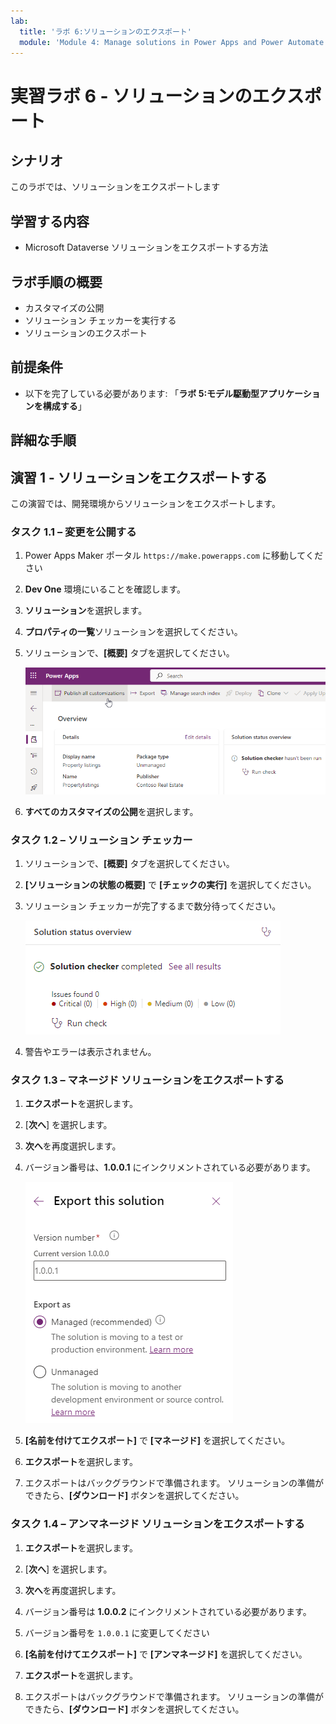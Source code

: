 ```yaml
---
lab:
  title: 'ラボ 6:ソリューションのエクスポート'
  module: 'Module 4: Manage solutions in Power Apps and Power Automate'
---
```


# 実習ラボ 6 - ソリューションのエクスポート

## シナリオ

このラボでは、ソリューションをエクスポートします

## 学習する内容

- Microsoft Dataverse ソリューションをエクスポートする方法

## ラボ手順の概要

- カスタマイズの公開
- ソリューション チェッカーを実行する
- ソリューションのエクスポート
  
## 前提条件

- 以下を完了している必要があります: 「**ラボ 5:モデル駆動型アプリケーションを構成する**」

## 詳細な手順

## 演習 1 - ソリューションをエクスポートする

この演習では、開発環境からソリューションをエクスポートします。

### タスク 1.1 – 変更を公開する

1. Power Apps Maker ポータル `https://make.powerapps.com` に移動してください

1. **Dev One** 環境にいることを確認します。

1. **ソリューション**を選択します。

1. **プロパティの一覧**ソリューションを選択してください。

1. ソリューションで、**[概要]** タブを選択してください。

    ![ソリューションの概要ページ。](../media/solution-overview.png)

1. **すべてのカスタマイズの公開**を選択します。

### タスク 1.2 – ソリューション チェッカー

1. ソリューションで、**[概要]** タブを選択してください。

1. **[ソリューションの状態の概要]** で **[チェックの実行]** を選択してください。

1. ソリューション チェッカーが完了するまで数分待ってください。

    ![ソリューション チェッカーの結果ページ。](../media/solution-checker.png)

1. 警告やエラーは表示されません。

### タスク 1.3 – マネージド ソリューションをエクスポートする

1. **エクスポート**を選択します。

1. [**次へ**] を選択します。

1. **次へ**を再度選択します。

1. バージョン番号は、**1.0.0.1** にインクリメントされている必要があります。

    ![[ソリューションのエクスポート] ペイン。](../media/export-solution.png)

1. **[名前を付けてエクスポート]** で **[マネージド]** を選択してください。

1. **エクスポート**を選択します。

1. エクスポートはバックグラウンドで準備されます。 ソリューションの準備ができたら、**[ダウンロード]** ボタンを選択してください。

### タスク 1.4 – アンマネージド ソリューションをエクスポートする

1. **エクスポート**を選択します。

1. [**次へ**] を選択します。

1. **次へ**を再度選択します。

1. バージョン番号は **1.0.0.2** にインクリメントされている必要があります。

1. バージョン番号を `1.0.0.1` に変更してください

1. **[名前を付けてエクスポート]** で **[アンマネージド]** を選択してください。

1. **エクスポート**を選択します。

1. エクスポートはバックグラウンドで準備されます。 ソリューションの準備ができたら、**[ダウンロード]** ボタンを選択してください。
